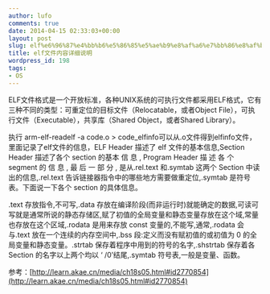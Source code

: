 ```yaml
---
author: lufo
comments: true
date: 2014-04-15 02:33:03+00:00
layout: post
slug: elf%e6%96%87%e4%bb%b6%e5%86%85%e5%ae%b9%e8%af%a6%e7%bb%86%e8%af%b4%e6%98%8e
title: elf文件内容详细说明
wordpress_id: 198
tags:
- OS
---
```


ELF文件格式是一个开放标准，各种UNIX系统的可执行文件都采用ELF格式，它有三种不同的类型：可重定位的目标文件（Relocatable，或者Object File），可执行文件（Executable），共享库（Shared Object，或者Shared Library）。

执行 arm-elf-readelf -a code.o > code_elfinfo可以从.o文件得到elfinfo文件，里面记录了elf文件的信息，ELF Header 描述了 elf 文件的基本信息,Section Header 描述了各个 section 的基本 信 息 , Program Header 描 述 各 个 segment 的 信 息 , 最 后 一 部 分 , 是从.rel.text 和.symtab 这两个 Section 中读出的信息,.rel.text 告诉链接器指令中的哪些地方需要做重定位,.symtab 是符号表。下面说一下各个 section 的具体信息。

.text 存放指令,不可写,.data 存放在编译阶段(而非运行时)就能确定的数据,可读可写就是通常所说的静态存储区,赋了初值的全局变量和静态变量存放在这个域,常量也存放在这个区域,.rodata 是用来存放 const 变量的,不能写,通常,.rodata 会与.text 放在一个连续的内存空间中,.bss 段:定义而没有赋初值的或初值为 0 的全局变量和静态变量。.strtab 保存着程序中用到的符号的名字,.shstrtab 保存着各 Section 的名字以上两个均以 ‘ /0’结尾,.symtab 符号表,一般是变量、函数。

参考：[http://learn.akae.cn/media/ch18s05.html#id2770854](http://learn.akae.cn/media/ch18s05.html#id2770854)
